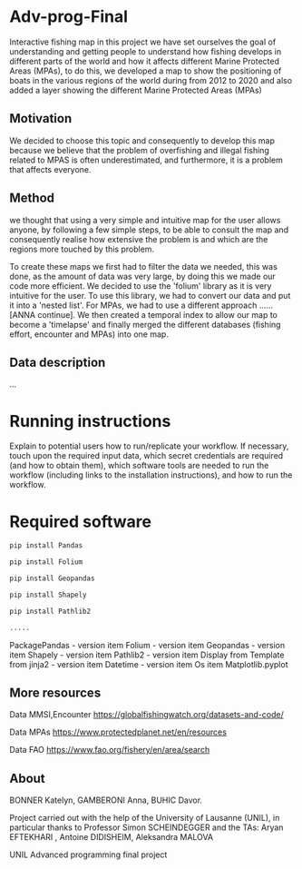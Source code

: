 
# Adv-prog-Final
Interactive fishing map
in this project we have set ourselves the goal of understanding and getting people to understand how fishing develops in different parts of the world and how it affects different Marine Protected Areas (MPAs), to do this, we developed a map to show the positioning of boats in the various regions of the world during from 2012 to 2020 and also added a layer showing the different Marine Protected Areas (MPAs)

## Motivation
We decided to choose this topic and consequently to develop this map because we believe that the problem of overfishing and illegal fishing related to MPAS is often underestimated, and furthermore, it is a problem that affects everyone.

## Method 
we thought that using a very simple and intuitive map for the user allows anyone, by following a few simple steps, to be able to consult the map and consequently realise how extensive the problem is and which are the regions more touched by this problem.

To create these maps we first had to filter the data we needed, this was done, as the amount of data was very large, by doing this we made our code more efficient.
We  decided to use the 'folium' library as it is very intuitive for the user. 
To use this library, we had to convert our data and put it into a 'nested list'.
For MPAs, we had to use a different approach ...... [ANNA continue].
We then created a temporal index to allow our map to become a 'timelapse' and finally merged the different databases (fishing effort, encounter and MPAs) into one map.

## Data description
…



# Running instructions
Explain to potential users how to run/replicate your workflow. If necessary, touch upon the required input data, which secret credentials are required (and how to obtain them), which software tools are needed to run the workflow (including links to the installation instructions), and how to run the workflow.

# Required software
```bash
pip install Pandas

pip install Folium

pip install Geopandas

pip install Shapely

pip install Pathlib2

.....
```

PackagePandas - version
item Folium - version
item Geopandas - version 
item Shapely - version
item Pathlib2 - version 
item Display from Template from jinja2 - version 
item Datetime - version
item Os
item Matplotlib.pyplot


## More resources
Data MMSI,Encounter https://globalfishingwatch.org/datasets-and-code/ 

Data MPAs https://www.protectedplanet.net/en/resources

Data FAO https://www.fao.org/fishery/en/area/search

## About
BONNER Katelyn, GAMBERONI Anna, BUHIC Davor.

Project carried out with the help of the University of Lausanne (UNIL), in particular thanks to Professor Simon SCHEINDEGGER and the TAs: Aryan EFTEKHARI , Antoine DIDISHEIM, Aleksandra MALOVA



UNIL Advanced programming final project
